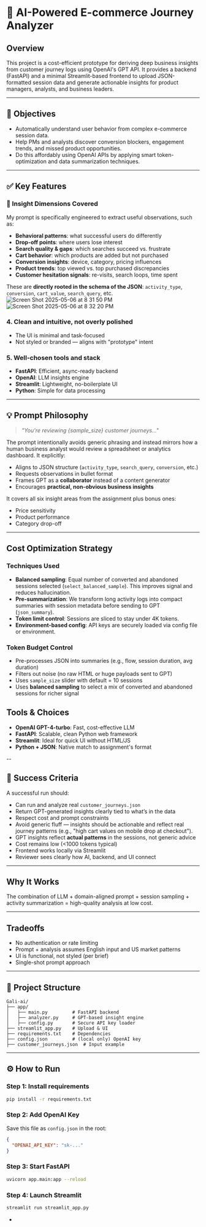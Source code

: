 # 🛒 AI-Powered E-commerce Journey Analyzer

## Overview

This project is a cost-efficient prototype for deriving deep business insights from customer journey logs using OpenAI's GPT API. It provides a backend (FastAPI) and a minimal Streamlit-based frontend to upload JSON-formatted session data and generate actionable insights for product managers, analysts, and business leaders.

---

## 🎯 Objectives

* Automatically understand user behavior from complex e-commerce session data.
* Help PMs and analysts discover conversion blockers, engagement trends, and missed product opportunities.
* Do this affordably using OpenAI APIs by applying smart token-optimization and data summarization techniques.

---

## ✅ Key Features

### 🔎 Insight Dimensions Covered

My prompt is specifically engineered to extract useful observations, such as:

* **Behavioral patterns**: what successful users do differently
* **Drop-off points**: where users lose interest
* **Search quality & gaps**: which searches succeed vs. frustrate
* **Cart behavior**: which products are added but not purchased
* **Conversion insights**: device, category, pricing influences
* **Product trends**: top viewed vs. top purchased discrepancies
* **Customer hesitation signals**: re-visits, search loops, time spent

These are **directly rooted in the schema of the JSON**: `activity_type`, `conversion`, `cart_value`, `search_query`, etc.
![Screen Shot 2025-05-06 at 8 31 50 PM](https://github.com/user-attachments/assets/c3ec5ff9-573f-4e5d-996a-f82835853b22)
![Screen Shot 2025-05-06 at 8 32 20 PM](https://github.com/user-attachments/assets/ef625286-5a7d-4217-9c5e-c768b36736a2)

### 4. Clean and intuitive, not overly polished

* The UI is minimal and task-focused
* Not styled or branded — aligns with "prototype" intent

### 5. Well-chosen tools and stack

* **FastAPI**: Efficient, async-ready backend
* **OpenAI**: LLM insights engine
* **Streamlit**: Lightweight, no-boilerplate UI
* **Python**: Simple for data processing

---

## 💡 Prompt Philosophy

> *"You're reviewing {sample\_size} customer journeys..."*

The prompt intentionally avoids generic phrasing and instead mirrors how a human business analyst would review a spreadsheet or analytics dashboard. It explicitly:

* Aligns to JSON structure (`activity_type`, `search_query`, `conversion`, etc.)
* Requests observations in bullet format
* Frames GPT as a **collaborator** instead of a content generator
* Encourages **practical, non-obvious business insights**

It covers all six insight areas from the assignment plus bonus ones:

* Price sensitivity
* Product performance
* Category drop-off
---

##  Cost Optimization Strategy

###  Techniques Used

* **Balanced sampling**: Equal number of converted and abandoned sessions selected (`select_balanced_sample`). This improves signal and reduces hallucination.
* **Pre-summarization**: We transform long activity logs into compact summaries with session metadata before sending to GPT (`json_summary`).
* **Token limit control**: Sessions are sliced to stay under 4K tokens.
* **Environment-based config**: API keys are securely loaded via config file or environment.
###  Token Budget Control
* Pre-processes JSON into summaries (e.g., flow, session duration, avg duration)
*  Filters out noise (no raw HTML or huge payloads sent to GPT)
*  Uses `sample_size` slider with default = 10 sessions
* Uses **balanced sampling** to select a mix of converted and abandoned sessions for richer signal


## Tools & Choices

* **OpenAI GPT-4-turbo**: Fast, cost-effective LLM
* **FastAPI**: Scalable, clean Python web framework
* **Streamlit**: Ideal for quick UI without HTML/JS
* **Python + JSON**: Native match to assignment's format


--

## 🎯 Success Criteria

A successful run should:

* Can run and analyze real `customer_journeys.json`
* Return GPT-generated insights clearly tied to what’s in the data
* Respect cost and prompt constraints
* Avoid generic fluff — insights should be actionable and reflect real journey patterns (e.g., "high cart values on mobile drop at checkout").
* GPT insights reflect **actual patterns** in the sessions, not generic advice
* Cost remains low (<1000 tokens typical)
* Frontend works locally via Streamlit
* Reviewer sees clearly how AI, backend, and UI connect

---

## Why It Works

The combination of LLM + domain-aligned prompt + session sampling + activity summarization = high-quality analysis at low cost. 

---

## Tradeoffs

* No authentication or rate limiting
* Prompt + analysis assumes English input and US market patterns
* UI is functional, not styled (per brief)
* Single-shot prompt approach

---

## 📂 Project Structure

```
Gali-ai/
├── app/
│   ├── main.py         # FastAPI backend
│   ├── analyzer.py     # GPT-based insight engine
│   ├── config.py       # Secure API key loader
├── streamlit_app.py    # Upload & UI
├── requirements.txt    # Dependencies
├── config.json         # (local only) OpenAI key
├── customer_journeys.json  # Input example
```

---

## ⚙️ How to Run

### Step 1: Install requirements

```bash
pip install -r requirements.txt
```

### Step 2: Add OpenAI Key

Save this file as `config.json` in the root:

```json
{
  "OPENAI_API_KEY": "sk-..."
}
```

### Step 3: Start FastAPI

```bash
uvicorn app.main:app --reload
```

### Step 4: Launch Streamlit

```bash
streamlit run streamlit_app.py
```

-

